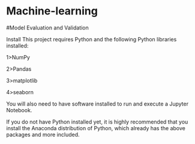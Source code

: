 # Machine-learning
#Model Evaluation and Validation

Install
This project requires Python and the following Python libraries installed:

1>NumPy

2>Pandas

3>matplotlib

4>seaborn




You will also need to have software installed to run and execute a Jupyter Notebook.

If you do not have Python installed yet, it is highly recommended that you install the Anaconda distribution of Python, which already has the above packages and more included.


